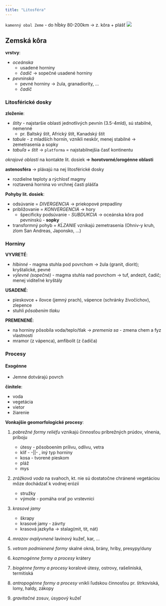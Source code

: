 ```yaml
---
title: "Litosféra"
---
```


`kamenný obal Zeme` - do hĺbky 80-200km -> z. kôra + plášť
![](attachments/litosféra.png)
## Zemská kôra
**vrstvy**:
- *oceánska* 
	- usadené horniny
	- *čadič* -> sopečné usadené horniny
- *pevninská*
	- pevné horniny -> žula, granadiority, ...
	- *čadič*

### Litosférické dosky
**zloženie**:
- *štíty*  - najstaršie oblasti jednotlivých pevnín (3.5-4mld), sú stabilné, nemenné
	- pr. Baltský štít, Africký štít, Kanadský štít
- *tabule* - z mladších hornín, vznikli neskôr, menej stabilné -> zemetrasenia a sopky
- *tabuľa + štít* -> `platforma` = najstabilnejšia časť kontinentu

*okrajové oblasti* na kontakte lit. dosiek => **horotvorné/orogénne oblasti**

**astenosféra** -> plávajú na nej litosférické dosky
- rozdielne teploty a rýchlosť magmy
- roztavená hornina vo vrchnej časti plášťa

**Pohyby lit. dosiek**:
- odsúvanie = *DIVERGENCIA* -> priekopové prepadliny
- približovanie = *KONVERGENCIA* -> hory
	- špecificky podsúvanie - *SUBDUKCIA* -> oceánska kôra pod pevninskú - **sopky**
- transformný pohyb = *KĹZANIE*
	vznikajú zemetrasenia (Ohniv-y kruh, zlom San Andreas, Japonsko, ...)

### Horniny
**VYVRETÉ**:
- *hlbinné* - magma stuhla pod povrchom -> žula (granit, diorit); kryštalické, pevné
- *výlevné (sopečné)* - magma stuhla nad povrchom -> tuf, andezit, čadič; menej viditeľné kryštály

**USADENÉ**:
- pieskovce + ílovce (jemný prach), vápence (schránky živočíchov), zlepence
- stuhli *pôsobením tlaku*

**PREMENENÉ**:
- na horniny pôsobila voda/teplo/tlak -> *premenia sa* - zmena chem a fyz vlastností
- mramor (z vápenca), amfibolit (z čadiča)

### Procesy
#### Exogénne
- Jemne dotvárajú povrch

**činitele**:
- voda
- vegetácia
- vietor
- žiarenie

**Vonkajšie geomorfologické procesy**:
1. *pobrežné formy reliéfu*
	vznikajú činnosťou príbrežných prúdov, vlnenia, príboju
	- útesy - pôsoboením prílivu, odlivu, vetra
	- klif - -||- , iný typ horniny
	- kosa - tvorené pieskom 
	- pláž
	- mys

2. *zrážková voda*
	na svahoch, kt. nie sú dostatočne chránené vegetáciou môze dochádzať k vodnej erózií
	- stružky
	- výmole - pomáha orať po vrstevnici

3. *krasové jamy*
	- škrapy
	- krasové jamy - závrty
	- krasová jazkyňa -> stalag(mit, tit, nát)

4. *mrazov ovplyvnené*
	lavinový kužeľ, kar, ...

5. *vetrom podmienené formy*
	skalné okná, brány, hríby, presypy/duny

6. *kozmogénne formy a procesy*
	krátery

7. *biogénne formy a procesy*
	koralové útesy, ostrovy, rašeliniská, termitiská

8. *antropogénne formy a procesy*
	vnikli ľudskou činnosťou
	pr. štrkoviská, lomy, haldy, zákopy

9. *gravitačné*
	zosuv, úsypový kužeľ
